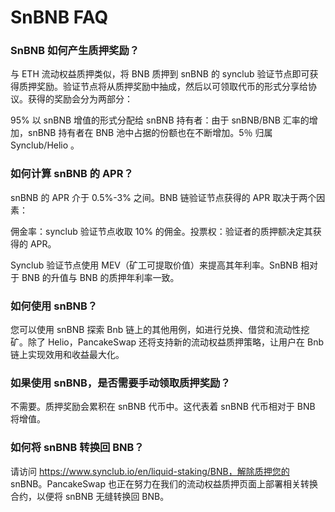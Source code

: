 # SnBNB FAQ

### SnBNB 如何产生质押奖励？&#x20;

与 ETH 流动权益质押类似，将 BNB 质押到 snBNB 的 synclub 验证节点即可获得质押奖励。验证节点将从质押奖励中抽成，然后以可领取代币的形式分享给协议。获得的奖励会分为两部分：&#x20;

95% 以 snBNB 增值的形式分配给 snBNB 持有者：由于 snBNB/BNB 汇率的增加，snBNB 持有者在 BNB 池中占据的份额也在不断增加。5％ 归属 Synclub/Helio 。

### 如何计算 snBNB 的 APR？&#x20;

snBNB 的 APR 介于 0.5%-3% 之间。BNB 链验证节点获得的 APR 取决于两个因素：&#x20;

佣金率：synclub 验证节点收取 10% 的佣金。投票权：验证者的质押额决定其获得的 APR。&#x20;

Synclub 验证节点使用 MEV（矿工可提取价值）来提高其年利率。SnBNB 相对于 BNB 的升值与 BNB 的质押年利率一致。&#x20;

### 如何使用 snBNB？&#x20;

您可以使用 snBNB 探索 Bnb 链上的其他用例，如进行兑换、借贷和流动性挖矿。除了 Helio，PancakeSwap 还将支持新的流动权益质押策略，让用户在 Bnb 链上实现效用和收益最大化。&#x20;

### 如果使用 snBNB，是否需要手动领取质押奖励？&#x20;

不需要。质押奖励会累积在 snBNB 代币中。这代表着 snBNB 代币相对于 BNB 将增值。&#x20;

### 如何将 snBNB 转换回 BNB？&#x20;

请访问 https://www.synclub.io/en/liquid-staking/BNB，解除质押您的 snBNB。PancakeSwap 也正在努力在我们的流动权益质押页面上部署相关转换合约，以便将 snBNB 无缝转换回 BNB。
